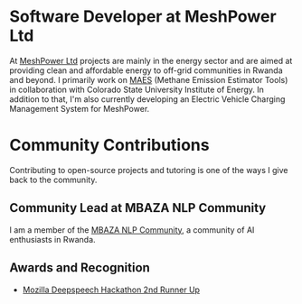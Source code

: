 

# Software Developer at MeshPower Ltd
At [MeshPower Ltd](https://meshpower.co.rw) projects are mainly in the energy sector and are aimed at providing clean and affordable energy to off-grid communities
in Rwanda and beyond.
I primarily work on [MAES](https://energy.colostate.edu/mechanistic-air-emissions-simulator/) (Methane Emission Estimator Tools) in collaboration with Colorado State University Institute of Energy.
In addition to that, I'm also currently developing an Electric Vehicle Charging Management System for MeshPower.

# Community Contributions
Contributing to open-source projects and tutoring is one of the ways I give back to the community.
## Community Lead at MBAZA NLP Community
I am a member of the [MBAZA NLP Community](https://huggingface.co/mbazaNLP), a community of AI enthusiasts in Rwanda.

## Awards and Recognition
- [Mozilla Deepspeech Hackathon 2nd Runner Up](https://foundation.mozilla.org/en/blog/rwandan-software-developers-and-start-ups-impress-at-first-kinyarwanda-deepspeech-hackathon/)